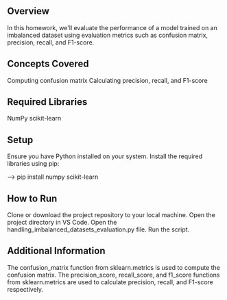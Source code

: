 ## Overview

In this homework, we'll evaluate the performance of a model trained on an imbalanced dataset using evaluation metrics such as confusion matrix, precision, recall, and F1-score.

## Concepts Covered

Computing confusion matrix
Calculating precision, recall, and F1-score

## Required Libraries

NumPy
scikit-learn

## Setup

Ensure you have Python installed on your system.
Install the required libraries using pip:

--> pip install numpy scikit-learn

## How to Run

Clone or download the project repository to your local machine.
Open the project directory in VS Code.
Open the handling_imbalanced_datasets_evaluation.py file.
Run the script.

## Additional Information

The confusion_matrix function from sklearn.metrics is used to compute the confusion matrix.
The precision_score, recall_score, and f1_score functions from sklearn.metrics are used to calculate precision, recall, and F1-score respectively.